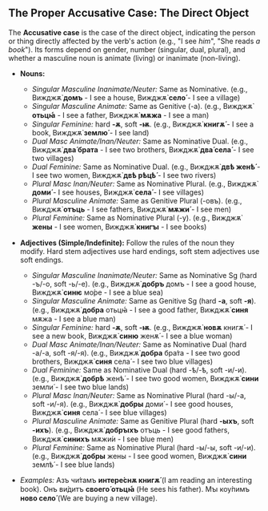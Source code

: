 ## The Proper Accusative Case: The Direct Object

The __Accusative case__ is the case of the direct object, indicating the person or thing directly affected by the verb's action (e.g., "I see _him_", "She reads _a book_"). Its forms depend on gender, number (singular, dual, plural), and whether a masculine noun is animate (living) or inanimate (non-living).

*   __Nouns:__
    
    *   _Singular Masculine Inanimate/Neuter:_ Same as Nominative. (e.g., Вижджѫ̀ __домъ__ - I see a house, Вижджѫ̀ __село́__ - I see a village)
    *   _Singular Masculine Animate:_ Same as Genitive (-a). (e.g., Вижджѫ̀ __отьцꙗ́__ - I see a father, Вижджѫ̀ __мѫжа__ - I see a man)
    *   _Singular Feminine:_ hard __-ѫ__, soft __-ѭ__. (e.g., Вижджѫ̀ __книгѫ́__ - I see a book, Вижджѫ̀ __землю́__ - I see land)
    *   _Dual Masc Animate/Inan/Neuter:_ Same as Nominative Dual. (e.g., Вижджѫ̀ __два́ брата__ - I see two brothers, Вижджѫ̀ __два́ села́__ - I see two villages)
    *   _Dual Feminine:_ Same as Nominative Dual. (e.g., Вижджѫ̀ __двѣ женѣ́__ - I see two women, Вижджѫ̀ __двѣ рѣцѣ́__ - I see two rivers)
    *   _Plural Masc Inan/Neuter:_ Same as Nominative Plural. (e.g., Вижджѫ̀ __доми́__ - I see houses, Вижджѫ̀ __села́__ - I see villages)
    *   _Plural Masculine Animate:_ Same as Genitive Plural (-овъ). (e.g., Вижджѫ̀ __отъць__ - I see fathers, Вижджѫ̀ __мѫжи́__ - I see men)
    *   _Plural Feminine:_ Same as Nominative Plural (-y). (e.g., Вижджѫ̀ __жены__ - I see women, Вижджѫ̀ __книгꙑ__ - I see books)
    
    
    
*   __Adjectives (Simple/Indefinite):__ Follow the rules of the noun they modify. Hard stem adjectives use hard endings, soft stem adjectives use soft endings.
    
    *   _Singular Masculine Inanimate/Neuter:_ Same as Nominative Sg (hard -ъ/-о, soft -ь/-е). (e.g., Вижджѫ̀ __добръ__ домъ - I see a good house, Вижджѫ̀ __синѥ__ мо́ре - I see a blue sea)
    *   _Singular Masculine Animate:_ Same as Genitive Sg (hard __-а__, soft __-я__). (e.g., Вижджѫ̀ __добра__ отьцꙗ́ - I see a good father, Вижджѫ̀ __синя__ мѫжа - I see a blue man)
    *   _Singular Feminine:_ hard __-ѫ__, soft __-ѭ__. (e.g., Вижджѫ̀ __новѫ__ книгѫ́ - I see a new book, Вижджѫ̀ __синю__ женѫ́ - I see a blue woman)
    *   _Dual Masc Animate/Inan/Neuter:_ Same as Nominative Dual (hard -а/-а, soft -я/-я). (e.g., Вижджѫ̀ __добра__ бра́та - I see two good brothers, Вижджѫ̀ __синя__ села́ - I see two blue villages)
    *   _Dual Feminine:_ Same as Nominative Dual (hard -ѣ/-ѣ, soft -и/-и). (e.g., Вижджѫ̀ __добрѣ__ женѣ́ - I see two good women, Вижджѫ̀ __сини__ земли́ - I see two blue lands)
    *   _Plural Masc Inan/Neuter:_ Same as Nominative Plural (hard -ы/-а, soft -и/-я). (e.g., Вижджѫ̀ __добры__ доми́ - I see good houses, Вижджѫ̀ __синя__ села́ - I see blue villages)
    *   _Plural Masculine Animate:_ Same as Genitive Plural (hard __-ыхъ__, soft __-ихъ__). (e.g., Вижджѫ̀ __добрꙑхъ__ отъць - I see good fathers, Вижджѫ̀ __синихъ__ мѫжи́и - I see blue men)
    *   _Plural Feminine:_ Same as Nominative Plural (hard -ы/-ы, soft -и/-и). (e.g., Вижджѫ̀ __добры__ жены - I see good women, Вижджѫ̀ __сини__ землѣ́ - I see blue lands)
    
    
    
*   _Examples:_ Азъ чи́тамъ __интере́снѫ книгѫ́__ (I am reading an interesting book). Онъ ви́дитъ __своего́ отьцꙗ́__ (He sees his father). Мꙑ коу́пимъ __ново село́__ (We are buying a new village).